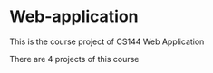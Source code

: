# Web-application
This is the course project of CS144 Web Application

There are 4 projects of this course
